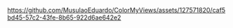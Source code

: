 

https://github.com/MusulaoEduardo/ColorMyViews/assets/127571820/caf5bd45-57c2-43fe-8b65-922d6ae642e2


